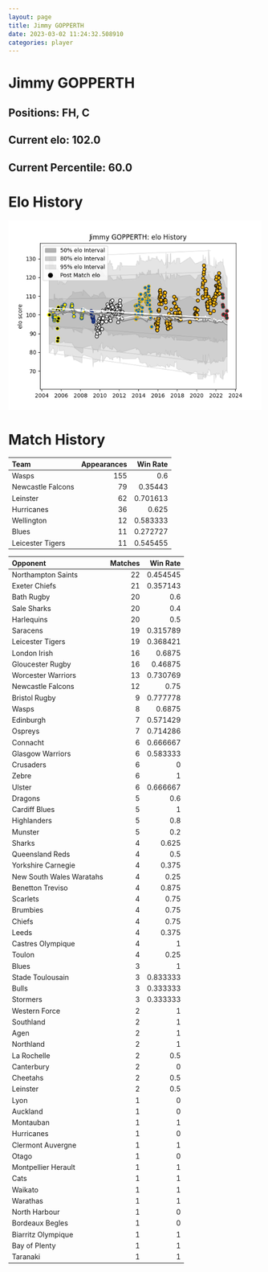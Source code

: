 ```yaml
---  
layout: page  
title: Jimmy GOPPERTH  
date: 2023-03-02 11:24:32.508910  
categories: player  
---
```

# Jimmy GOPPERTH

## Positions: FH, C

## Current elo: 102.0

## Current Percentile: 60.0

# Elo History


![elo history](history_JimmyGOPPERTH.png)
# Match History


| Team              |   Appearances |   Win Rate |
|:------------------|--------------:|-----------:|
| Wasps             |           155 |   0.6      |
| Newcastle Falcons |            79 |   0.35443  |
| Leinster          |            62 |   0.701613 |
| Hurricanes        |            36 |   0.625    |
| Wellington        |            12 |   0.583333 |
| Blues             |            11 |   0.272727 |
| Leicester Tigers  |            11 |   0.545455 |

| Opponent                 |   Matches |   Win Rate |
|:-------------------------|----------:|-----------:|
| Northampton Saints       |        22 |   0.454545 |
| Exeter Chiefs            |        21 |   0.357143 |
| Bath Rugby               |        20 |   0.6      |
| Sale Sharks              |        20 |   0.4      |
| Harlequins               |        20 |   0.5      |
| Saracens                 |        19 |   0.315789 |
| Leicester Tigers         |        19 |   0.368421 |
| London Irish             |        16 |   0.6875   |
| Gloucester Rugby         |        16 |   0.46875  |
| Worcester Warriors       |        13 |   0.730769 |
| Newcastle Falcons        |        12 |   0.75     |
| Bristol Rugby            |         9 |   0.777778 |
| Wasps                    |         8 |   0.6875   |
| Edinburgh                |         7 |   0.571429 |
| Ospreys                  |         7 |   0.714286 |
| Connacht                 |         6 |   0.666667 |
| Glasgow Warriors         |         6 |   0.583333 |
| Crusaders                |         6 |   0        |
| Zebre                    |         6 |   1        |
| Ulster                   |         6 |   0.666667 |
| Dragons                  |         5 |   0.6      |
| Cardiff Blues            |         5 |   1        |
| Highlanders              |         5 |   0.8      |
| Munster                  |         5 |   0.2      |
| Sharks                   |         4 |   0.625    |
| Queensland Reds          |         4 |   0.5      |
| Yorkshire Carnegie       |         4 |   0.375    |
| New South Wales Waratahs |         4 |   0.25     |
| Benetton Treviso         |         4 |   0.875    |
| Scarlets                 |         4 |   0.75     |
| Brumbies                 |         4 |   0.75     |
| Chiefs                   |         4 |   0.75     |
| Leeds                    |         4 |   0.375    |
| Castres Olympique        |         4 |   1        |
| Toulon                   |         4 |   0.25     |
| Blues                    |         3 |   1        |
| Stade Toulousain         |         3 |   0.833333 |
| Bulls                    |         3 |   0.333333 |
| Stormers                 |         3 |   0.333333 |
| Western Force            |         2 |   1        |
| Southland                |         2 |   1        |
| Agen                     |         2 |   1        |
| Northland                |         2 |   1        |
| La Rochelle              |         2 |   0.5      |
| Canterbury               |         2 |   0        |
| Cheetahs                 |         2 |   0.5      |
| Leinster                 |         2 |   0.5      |
| Lyon                     |         1 |   0        |
| Auckland                 |         1 |   0        |
| Montauban                |         1 |   1        |
| Hurricanes               |         1 |   0        |
| Clermont Auvergne        |         1 |   1        |
| Otago                    |         1 |   0        |
| Montpellier Herault      |         1 |   1        |
| Cats                     |         1 |   1        |
| Waikato                  |         1 |   1        |
| Warathas                 |         1 |   1        |
| North Harbour            |         1 |   0        |
| Bordeaux Begles          |         1 |   0        |
| Biarritz Olympique       |         1 |   1        |
| Bay of Plenty            |         1 |   1        |
| Taranaki                 |         1 |   1        |
